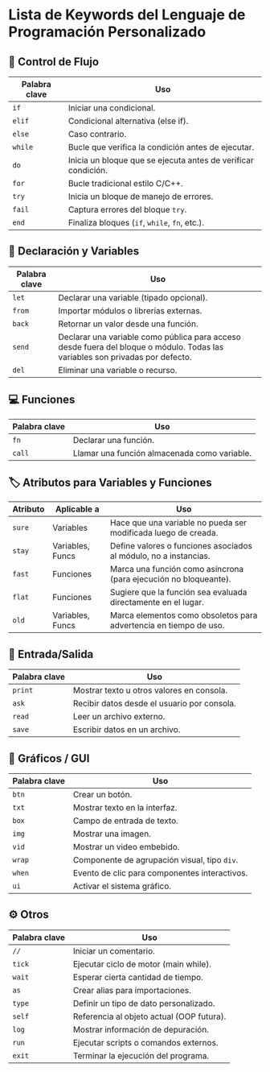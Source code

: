 # Lista de Keywords del Lenguaje de Programación Personalizado

## 🔢 Control de Flujo

| Palabra clave | Uso                                                           |
| ------------- | ------------------------------------------------------------- |
| `if`          | Iniciar una condicional.                                      |
| `elif`        | Condicional alternativa (else if).                            |
| `else`        | Caso contrario.                                               |
| `while`       | Bucle que verifica la condición antes de ejecutar.            |
| `do`          | Inicia un bloque que se ejecuta antes de verificar condición. |
| `for`         | Bucle tradicional estilo C/C++.                               |
| `try`         | Inicia un bloque de manejo de errores.                        |
| `fail`        | Captura errores del bloque `try`.                             |
| `end`         | Finaliza bloques (`if`, `while`, `fn`, etc.).                 |

## 🔹 Declaración y Variables

| Palabra clave | Uso                                                                                                                           |
| ------------- | ----------------------------------------------------------------------------------------------------------------------------- |
| `let`         | Declarar una variable (tipado opcional).                                                                                      |
| `from`        | Importar módulos o librerías externas.                                                                                        |
| `back`        | Retornar un valor desde una función.                                                                                          |
| `send`        | Declarar una variable como pública para acceso desde fuera del bloque o módulo. Todas las variables son privadas por defecto. |
| `del`         | Eliminar una variable o recurso.                                                                                              |

## 💻 Funciones

| Palabra clave | Uso                                          |
| ------------- | -------------------------------------------- |
| `fn`          | Declarar una función.                        |
| `call`        | Llamar una función almacenada como variable. |

## 🏷️ Atributos para Variables y Funciones

| Atributo | Aplicable a      | Uso                                                               |
| -------- | ---------------- | ----------------------------------------------------------------- |
| `sure`   | Variables        | Hace que una variable no pueda ser modificada luego de creada.    |
| `stay`   | Variables, Funcs | Define valores o funciones asociados al módulo, no a instancias.  |
| `fast`   | Funciones        | Marca una función como asíncrona (para ejecución no bloqueante).  |
| `flat`   | Funciones        | Sugiere que la función sea evaluada directamente en el lugar.     |
| `old`    | Variables, Funcs | Marca elementos como obsoletos para advertencia en tiempo de uso. |

## 📃 Entrada/Salida

| Palabra clave | Uso                                         |
| ------------- | ------------------------------------------- |
| `print`       | Mostrar texto u otros valores en consola.   |
| `ask`         | Recibir datos desde el usuario por consola. |
| `read`        | Leer un archivo externo.                    |
| `save`        | Escribir datos en un archivo.               |

## 🎨 Gráficos / GUI

| Palabra clave | Uso                                           |
| ------------- | --------------------------------------------- |
| `btn`         | Crear un botón.                               |
| `txt`         | Mostrar texto en la interfaz.                 |
| `box`         | Campo de entrada de texto.                    |
| `img`         | Mostrar una imagen.                           |
| `vid`         | Mostrar un video embebido.                    |
| `wrap`        | Componente de agrupación visual, tipo `div`.  |
| `when`        | Evento de clic para componentes interactivos. |
| `ui`          | Activar el sistema gráfico.                   |

## ⚙️ Otros

| Palabra clave | Uso                                       |
| ------------- | ----------------------------------------- |
| `//`          | Iniciar un comentario.                    |
| `tick`        | Ejecutar ciclo de motor (main while).     |
| `wait`        | Esperar cierta cantidad de tiempo.        |
| `as`          | Crear alias para importaciones.           |
| `type`        | Definir un tipo de dato personalizado.    |
| `self`        | Referencia al objeto actual (OOP futura). |
| `log`         | Mostrar información de depuración.        |
| `run`         | Ejecutar scripts o comandos externos.     |
| `exit`        | Terminar la ejecución del programa.       |
